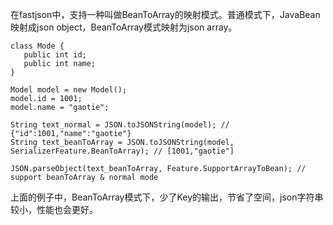 在fastjson中，支持一种叫做BeanToArray的映射模式。普通模式下，JavaBean映射成json object，BeanToArray模式映射为json array。

```
class Mode {
   public int id;
   public int name;
}

Model model = new Model();
model.id = 1001;
model.name = "gaotie";

String text_normal = JSON.toJSONString(model); // {"id":1001,"name":"gaotie"}
String text_beanToArray = JSON.toJSONString(model, SerializerFeature.BeanToArray); // [1001,"gaotie"]

JSON.parseObject(text_beanToArray, Feature.SupportArrayToBean); // support beanToArray & normal mode
```
上面的例子中，BeanToArray模式下，少了Key的输出，节省了空间，json字符串较小，性能也会更好。

